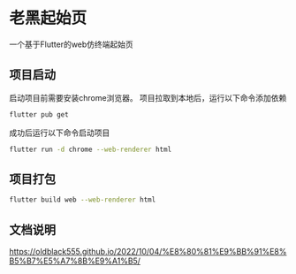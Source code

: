 # 老黑起始页

一个基于Flutter的web仿终端起始页

## 项目启动
启动项目前需要安装chrome浏览器。
项目拉取到本地后，运行以下命令添加依赖
```sh
flutter pub get
```
成功后运行以下命令启动项目
```sh
flutter run -d chrome --web-renderer html
```

## 项目打包
```sh
flutter build web --web-renderer html
```
## 文档说明
https://oldblack555.github.io/2022/10/04/%E8%80%81%E9%BB%91%E8%B5%B7%E5%A7%8B%E9%A1%B5/
